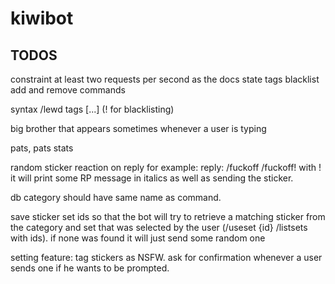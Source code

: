 # kiwibot

## TODOS
constraint at least two requests per second as the docs state
tags blacklist add and remove commands

syntax
/lewd tags [...]  (! for blacklisting)

big brother that appears sometimes whenever a user is typing

pats, pats stats

random sticker reaction on reply
for example: reply: /fuckoff
/fuckoff!
with ! it will print some RP message in italics as well as sending the sticker.

db category should have same name as command.

save sticker set ids so that the bot will try to retrieve a matching sticker from the
category and set that was selected by the user (/useset {id} /listsets with ids). if none was found it will just send
some random one

setting feature: tag stickers as NSFW. ask for confirmation whenever a user sends one if he wants to be prompted.
